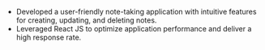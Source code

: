 - Developed a user-friendly note-taking application with intuitive features for creating, updating, and deleting notes.
- Leveraged React JS to optimize application performance and deliver a high response rate.
